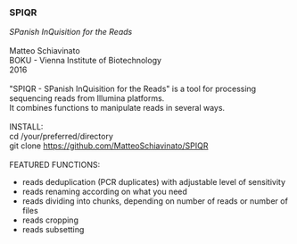 ### SPIQR ###
_SPanish InQuisition for the Reads_ </br>
</br>
Matteo Schiavinato</br>
BOKU - Vienna Institute of Biotechnology</br>
2016</br>
</br>
"SPIQR - SPanish InQuisition for the Reads" is a tool for processing sequencing reads from Illumina platforms.</br>
It combines functions to manipulate reads in several ways.</br>
</br>
INSTALL:</br>
cd /your/preferred/directory </br>
git clone https://github.com/MatteoSchiavinato/SPIQR <br>
</br>
FEATURED FUNCTIONS: </br>
- reads deduplication (PCR duplicates) with adjustable level of sensitivity </br>
- reads renaming according on what you need </br>
- reads dividing into chunks, depending on number of reads or number of files </br>
- reads cropping </br>
- reads subsetting </br>
